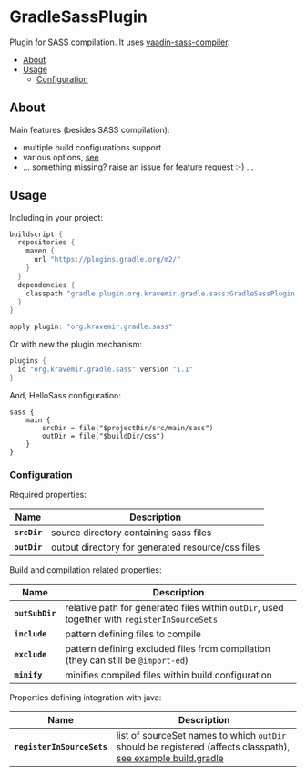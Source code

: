 GradleSassPlugin
================

Plugin for SASS compilation. It uses [vaadin-sass-compiler](https://github.com/vaadin/sass-compiler).

* [About](#about)
* [Usage](#usage)
  * [Configuration](#configuration)

About
-----

Main features (besides SASS compilation):

* multiple build configurations support
* various options, [see](#configuration)
* ... something missing? raise an issue for feature request :-) ...

Usage
-----

Including in your project:

```gradle
buildscript {
  repositories {
    maven {
      url "https://plugins.gradle.org/m2/"
    }
  }
  dependencies {
    classpath "gradle.plugin.org.kravemir.gradle.sass:GradleSassPlugin:1.1"
  }
}

apply plugin: "org.kravemir.gradle.sass"
```
Or with new the plugin mechanism:
```gradle
plugins {
  id "org.kravemir.gradle.sass" version "1.1"
}
```
And, HelloSass configuration:
```
sass {
    main {
        srcDir = file("$projectDir/src/main/sass")
        outDir = file("$buildDir/css")
    }
}
```

### Configuration

Required properties:

| Name                       | Description                                                                          |
| -------------------------- | ------------------------------------------------------------------------------------ |
| **`srcDir`**               | source directory containing sass files
| **`outDir`**               | output directory for generated resource/css files

Build and compilation related properties:

| Name                       | Description                                                                          |
| -------------------------- | ------------------------------------------------------------------------------------ |
| **`outSubDir`**            | relative path for generated files within `outDir`, used together with `registerInSourceSets`
| **`include`**              | pattern defining files to compile
| **`exclude`**              | pattern defining excluded files from compilation (they can still be `@import-ed`)
| **`minify`**               | minifies compiled files within build configuration                                   |


Properties defining integration with java:

| Name                       | Description                                                                          |
| -------------------------- | ------------------------------------------------------------------------------------ |
| **`registerInSourceSets`** | list of sourceSet names to which `outDir` should be registered (affects classpath), [see example build.gradle](examples/03-JavaResources/build.gradle) |
